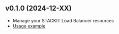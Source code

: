 ## v0.1.0 (2024-12-XX)

- Manage your STACKIT Load Balancer resources
- [Usage example](https://github.com/stackitcloud/stackit-sdk-python/tree/main/examples/loadbalancer)
